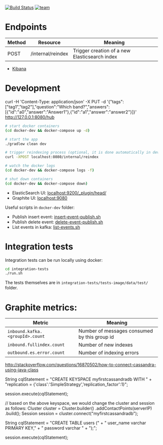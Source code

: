 [![Build Status](https://ci-jenkins.corp.mobile.de/jenkins/buildStatus/icon?job=ebay-github/mobile-de/inventory-list-indexer-v2/master-inventory-list-indexer-v2)](https://ci-jenkins.corp.mobile.de/jenkins/job/ebay-github/job/mobile-de/job/inventory-list-indexer-v2/job/master-inventory-list-indexer-v2/)
[![team](https://img.shields.io/badge/team-Board%20Runners-ff69b4.svg)](https://ecgwiki.corp.ebay.com/display/Project/Board+Runners)

# Endpoints
| Method | Resource          | Meaning                                       |
|--------|-------------------|-----------------------------------------------|
| POST   | /internal/reindex | Trigger creation of a new Elasticsearch index |

* [Kibana](https://kibana4.corp.mobile.de/#/discover/inventory-list-indexer)

# Development
 curl -H 'Content-Type: application/json' -X PUT -d '{"tags":["tag1","tag2"],"question":"Which band?","answers":[{"id":"a0","answer":"Answer1"},{"id":"a1","answer":"answer2"}]}' http://127.0.0.1:8080/hub

```bash
# start docker containers
(cd docker-dev && docker-compose up -d)

# start the app
./gradlew clean dev

# trigger reindexing process (optional, it is done automatically in dev and integra on startup)
curl -XPOST localhost:8080/internal/reindex

# watch the docker logs
(cd docker-dev && docker-compose logs -f)

# shut down containers
(cd docker-dev && docker-compose down)
```

* ElasticSearch UI: [localhost:9200/_plugin/head/](http://localhost:9200/_plugin/head/)
* Graphite UI: [localhost:9080](http://localhost:9080/)

Useful scripts in `docker-dev` folder:
* Publish insert event: [insert-event-publish.sh](docker-dev/insert-event-publish.sh)
* Publish delete event: [delete-event-publish.sh](docker-dev/insert-event-publish.sh)
* List events in kafka: [list-events.sh](docker-dev/list-events.sh)

# Integration tests
Integration tests can be run locally using docker:
```bash
cd integration-tests
./run.sh
```
The tests themselves are in `integration-tests/tests-image/data/test/` folder.


# Graphite metrics:

| Metric                          | Meaning                                      |
|---------------------------------|----------------------------------------------|
| `inbound.kafka.<groupId>.count` | Number of messages consumed by this group id |
| `inbound.fullindex.count`       | Number of new indexes                        |
| `outbound.es.error.count`       | Number of indexing errors                    |



http://stackoverflow.com/questions/16870502/how-to-connect-cassandra-using-java-class

String cqlStatement = "CREATE KEYSPACE myfirstcassandradb WITH " + 
  "replication = {'class':'SimpleStrategy','replication_factor':1}";

session.execute(cqlStatement);

// based on the above keyspace, we would change the cluster and session as follows:
Cluster cluster = Cluster.builder()
  .addContactPoints(serverIP)
  .build();
Session session = cluster.connect("myfirstcassandradb");

String cqlStatement = "CREATE TABLE users (" + 
                      " user_name varchar PRIMARY KEY," + 
                      " password varchar " + 
                      ");";

session.execute(cqlStatement);

